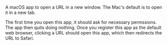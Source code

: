 A macOS app to open a URL in a new window. The Mac's default is to open it in a new tab.

The first time you open this app, it should ask for necessary permssions. The app then quits doing nothing.
Once you register this app as the default web browser, clicking a URL should open this app, which then redirects the URL to Safari.
